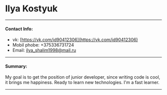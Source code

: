 # Ilya Kostyuk #
***
#### Contact Info:
* vk:  [https://vk.com/id90412306](https://vk.com/id90412306)
* Mobil phobe: +375336731724
* Email: ilya_shalim1998@mail.ru
* ***
#### Summary:
My goal is to get the position of junior developer, since writing code is cool, it brings me happiness. Ready to learn new technologies. I'm a fast learner.
***